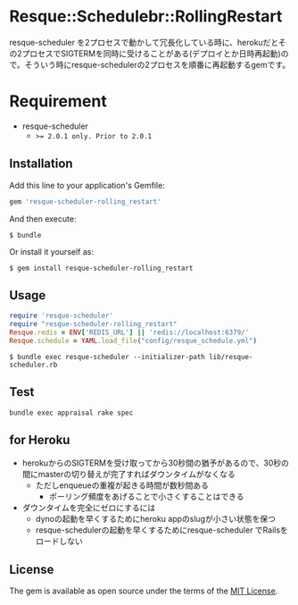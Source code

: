 # Resque::Schedulebr::RollingRestart
resque-scheduler を2プロセスで動かして冗長化している時に、herokuだとその2プロセスでSIGTERMを同時に受けることがある(デプロイとか日時再起動)ので。そういう時にresque-schedulerの2プロセスを順番に再起動するgemです。

# Requirement
* resque-scheduler
  * `>= 2.0.1 only. Prior to 2.0.1`

## Installation

Add this line to your application's Gemfile:

```ruby
gem 'resque-scheduler-rolling_restart'
```

And then execute:

    $ bundle

Or install it yourself as:

    $ gem install resque-scheduler-rolling_restart

## Usage
```lib/resque-scheduler.rb
require 'resque-scheduler'
require "resque-scheduler-rolling_restart"
Resque.redis = ENV['REDIS_URL'] || 'redis://localhost:6379/'
Resque.schedule = YAML.load_file("config/resque_schedule.yml")
```

    $ bundle exec resque-scheduler --initializer-path lib/resque-scheduler.rb

## Test
```
bundle exec appraisal rake spec
```

## for Heroku
* herokuからのSIGTERMを受け取ってから30秒間の猶予があるので、30秒の間にmasterの切り替えが完了すればダウンタイムがなくなる
  * ただしenqueueの重複が起きる時間が数秒間ある
    * ポーリング頻度をあげることで小さくすることはできる
* ダウンタイムを完全にゼロにするには
  * dynoの起動を早くするためにheroku appのslugが小さい状態を保つ
  * resque-schedulerの起動を早くするためにresque-scheduler でRailsをロードしない

## License

The gem is available as open source under the terms of the [MIT License](https://opensource.org/licenses/MIT).
